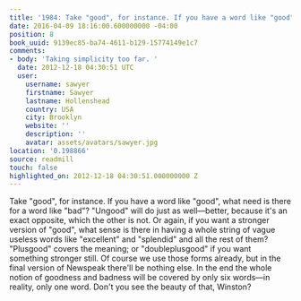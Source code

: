 ```yaml
---
title: '1984: Take "good", for instance. If you have a word like "good", w…'
date: 2016-04-09 18:16:00.600000000 -04:00
position: 8
book_uuid: 9139ec85-ba74-4611-b129-15774149e1c7
comments:
- body: 'Taking simplicity too far. '
  date: 2012-12-18 04:30:51 UTC
  user:
    username: sawyer
    firstname: Sawyer
    lastname: Hollenshead
    country: USA
    city: Brooklyn
    website: ''
    description: ''
    avatar: assets/avatars/sawyer.jpg
location: '0.198866'
source: readmill
touch: false
highlighted_on: 2012-12-18 04:30:51.000000000 Z
---
```


Take "good", for instance. If you have a word like "good", what need is there for a word like "bad"? "Ungood" will do just as well—better, because it's an exact opposite, which the other is not. Or again, if you want a stronger version of "good", what sense is there in having a whole string of vague useless words like "excellent" and "splendid" and all the rest of them? "Plusgood" covers the meaning; or "doubleplusgood" if you want something stronger still. Of course we use those forms already, but in the final version of Newspeak there'll be nothing else. In the end the whole notion of goodness and badness will be covered by only six words—in reality, only one word. Don't you see the beauty of that, Winston?